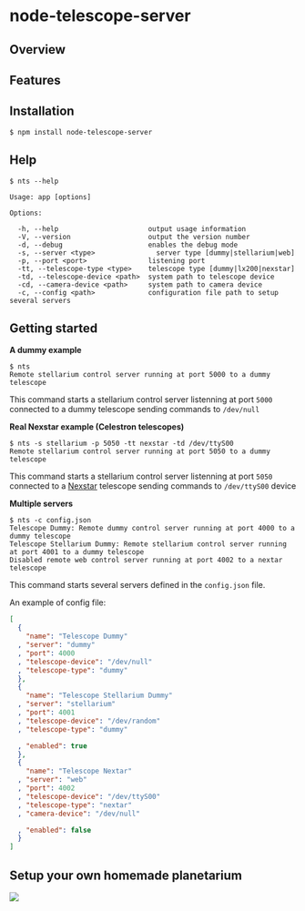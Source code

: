 # node-telescope-server

## Overview

## Features


## Installation

    $ npm install node-telescope-server

## Help

    $ nts --help

    Usage: app [options]

    Options:

      -h, --help                      output usage information
      -V, --version                   output the version number
      -d, --debug                     enables the debug mode
      -s, --server <type>               server type [dummy|stellarium|web]
      -p, --port <port>               listening port
      -tt, --telescope-type <type>    telescope type [dummy|lx200|nexstar]
      -td, --telescope-device <path>  system path to telescope device
      -cd, --camera-device <path>     system path to camera device
      -c, --config <path>             configuration file path to setup several servers


## Getting started

**A dummy example**

    $ nts
    Remote stellarium control server running at port 5000 to a dummy telescope

This command starts a stellarium control server listenning at port `5000` connected to a dummy telescope sending commands to `/dev/null`

**Real Nexstar example (Celestron telescopes)**

    $ nts -s stellarium -p 5050 -tt nexstar -td /dev/ttyS00
    Remote stellarium control server running at port 5050 to a dummy telescope

This command starts a stellarium control server listenning at port `5050` connected to a [Nexstar](http://www.nexstarsite.com/ "Nexstar Protocol") telescope sending commands to `/dev/ttyS00` device

**Multiple servers**

    $ nts -c config.json
    Telescope Dummy: Remote dummy control server running at port 4000 to a dummy telescope
    Telescope Stellarium Dummy: Remote stellarium control server running at port 4001 to a dummy telescope
    Disabled remote web control server running at port 4002 to a nextar telescope

This command starts several servers defined in the `config.json` file.

An example of config file:

```json
[
  {
    "name": "Telescope Dummy"
  , "server": "dummy"
  , "port": 4000
  , "telescope-device": "/dev/null"
  , "telescope-type": "dummy"
  },
  {
    "name": "Telescope Stellarium Dummy"
  , "server": "stellarium"
  , "port": 4001
  , "telescope-device": "/dev/random"
  , "telescope-type": "dummy"

  , "enabled": true
  },
  {
    "name": "Telescope Nextar"
  , "server": "web"
  , "port": 4002
  , "telescope-device": "/dev/ttyS00"
  , "telescope-type": "nextar"
  , "camera-device": "/dev/null"

  , "enabled": false
  }
]
```

## Setup your own homemade planetarium

![](http://www.stellarium.org/img/screenshots/0.10-orion-nebula.jpg)
